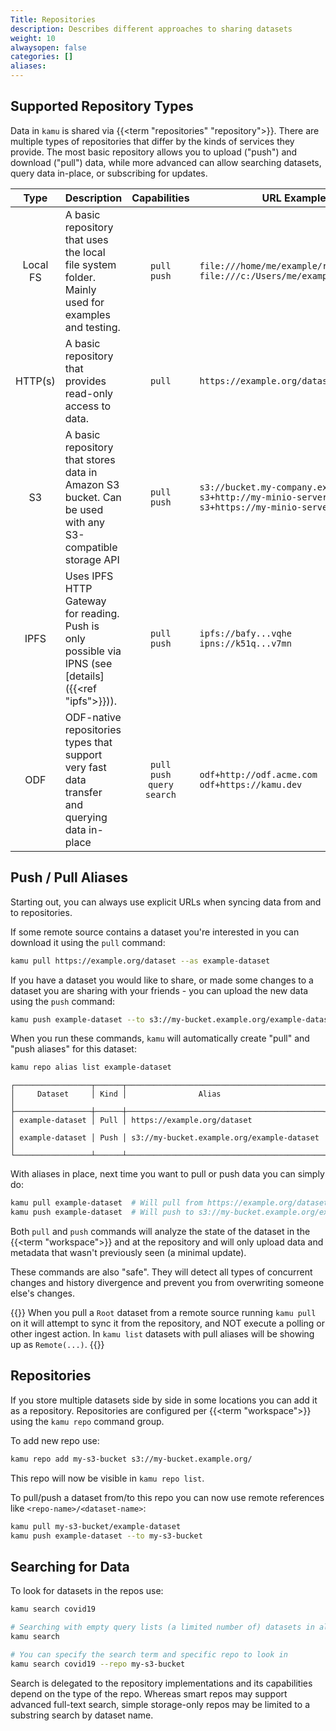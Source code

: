 ```yaml
---
Title: Repositories
description: Describes different approaches to sharing datasets
weight: 10
alwaysopen: false
categories: []
aliases:
---
```


## Supported Repository Types
Data in `kamu` is shared via {{<term "repositories" "repository">}}. There are multiple types of repositories that differ by the kinds of services they provide. The most basic repository allows you to upload ("push") and download ("pull") data, while more advanced can allow searching datasets, query data in-place, or subscribing for updates.

|   Type   | Description                                                                                             |                Capabilities                | URL Examples                                                                                                              |
| :------: | ------------------------------------------------------------------------------------------------------- | :----------------------------------------: | ------------------------------------------------------------------------------------------------------------------------- |
| Local FS | A basic repository that uses the local file system folder. Mainly used for examples and testing.        |             `pull`<br/>`push`              | `file:///home/me/example/repository`<br/>`file:///c:/Users/me/example/repository`                                         |
| HTTP(s)  | A basic repository that provides read-only access to data.                                              |                   `pull`                   | `https://example.org/dataset`                                                                                             |
|    S3    | A basic repository that stores data in Amazon S3 bucket. Can be used with any S3-compatible storage API |             `pull`<br/>`push`              | `s3://bucket.my-company.example`<br/>`s3+http://my-minio-server:9000/bucket`<br/>`s3+https://my-minio-server:9000/bucket` |
|   IPFS   | Uses IPFS HTTP Gateway for reading. Push is only possible via IPNS (see [details]({{<ref "ipfs">}})).   |             `pull`<br/>`push`              | `ipfs://bafy...vqhe`<br/>`ipns://k51q...v7mn`                                                                             |
|   ODF    | ODF-native repositories types that support very fast data transfer and querying data in-place           | `pull`<br/>`push`<br/>`query`<br/>`search` | `odf+http://odf.acme.com`<br/>`odf+https://kamu.dev`                                                                      |


## Push / Pull Aliases
Starting out, you can always use explicit URLs when syncing data from and to repositories.

If some remote source contains a dataset you're interested in you can download it using the `pull` command:
```bash
kamu pull https://example.org/dataset --as example-dataset
```

If you have a dataset you would like to share, or made some changes to a dataset you are sharing with your friends - you can upload the new data using the `push` command:
```bash
kamu push example-dataset --to s3://my-bucket.example.org/example-dataset
```

When you run these commands, `kamu` will automatically create "pull" and "push aliases" for this dataset:

```bash
kamu repo alias list example-dataset
```
```
┌─────────────────┬──────┬────────────────────────────────────────────┐
│     Dataset     │ Kind │                Alias                       │
├─────────────────┼──────┼────────────────────────────────────────────┤
│ example-dataset │ Pull │ https://example.org/dataset                │
│ example-dataset │ Push │ s3://my-bucket.example.org/example-dataset │
└─────────────────┴──────┴────────────────────────────────────────────┘
```

With aliases in place, next time you want to pull or push data you can simply do:
```bash
kamu pull example-dataset  # Will pull from https://example.org/dataset
kamu push example-dataset  # Will push to s3://my-bucket.example.org/example-dataset
```

Both `pull` and `push` commands will analyze the state of the dataset in the {{<term "workspace">}} and at the repository and will only upload data and metadata that wasn't previously seen (a minimal update).

These commands are also "safe". They will detect all types of concurrent changes and history divergence and prevent you from overwriting someone else's changes.

{{<note>}}
When you pull a `Root` dataset from a remote source running `kamu pull` on it will attempt to sync it from the repository, and NOT execute a polling or other ingest action. In `kamu list` datasets with pull aliases will be showing up as `Remote(...)`. 
{{</note>}}


## Repositories
If you store multiple datasets side by side in some locations you can add it as a repository. Repositories are configured per {{<term "workspace">}} using the `kamu repo` command group.

To add new repo use:
```bash
kamu repo add my-s3-bucket s3://my-bucket.example.org/
```

This repo will now be visible in `kamu repo list`.

To pull/push a dataset from/to this repo you can now use remote references like `<repo-name>/<dataset-name>`:
```bash
kamu pull my-s3-bucket/example-dataset
kamu push example-dataset --to my-s3-bucket
```


## Searching for Data
To look for datasets in the repos use:

```bash
kamu search covid19

# Searching with empty query lists (a limited number of) datasets in all repos
kamu search

# You can specify the search term and specific repo to look in
kamu search covid19 --repo my-s3-bucket
```

Search is delegated to the repository implementations and its capabilities depend on the type of the repo. Whereas smart repos may support advanced full-text search, simple storage-only repos may be limited to a substring search by dataset name.
